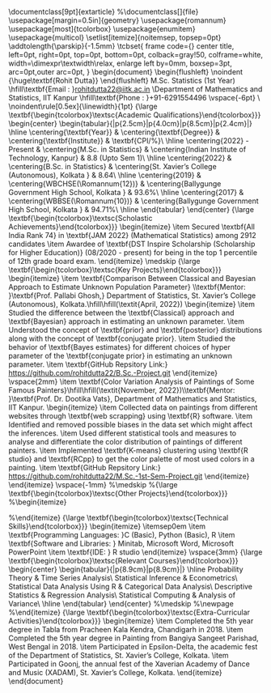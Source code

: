 \documentclass[9pt]{extarticle}
%\documentclass[]{file}
\usepackage[margin=0.5in]{geometry}
\usepackage{romannum}
\usepackage[most]{tcolorbox}
\usepackage{enumitem}
\usepackage{multicol}
\setlist[itemize]{noitemsep, topsep=0pt}
\addtolength{\parskip}{-1.5mm}
\tcbset{
    frame code={}
    center title,
    left=0pt,
    right=0pt,
    top=0pt,
    bottom=0pt,
    colback=gray!50,
    colframe=white,
    width=\dimexpr\textwidth\relax,
    enlarge left by=0mm,
    boxsep=3pt,
    arc=0pt,outer arc=0pt,
    }
\begin{document}
\begin{flushleft}
\noindent {\huge\textbf{Rohit Dutta}}
\end{flushleft}
M.Sc. Statistics (1st Year)   \hfill\textbf{Email : }rohitdutta22@iitk.ac.in
\\Department of Mathematics and Statistics, IIT Kanpur \hfill\textbf{Phone : }+91-6291554496
\vspace{-6pt}
\\
\noindent\rule[0.5ex]{\linewidth}{1pt}
{\large \textbf{\begin{tcolorbox}\textsc{Academic Qualifications}\end{tcolorbox}}}
\begin{center}
\begin{tabular}{|p{2.5cm}|p{4.0cm}|p{8.5cm}|p{2.4cm}|}
\hline
\centering{\textbf{Year}} & \centering{\textbf{Degree}} & \centering{\textbf{Institute}} & \textbf{CPI/$\%$}\\
\hline
\centering{2022} - Present & \centering{M.Sc. in Statistics} & \centering{Indian Institute of Technology, Kanpur} & 8.8 (Upto Sem 1)\\
\hline
\centering{2022} & \centering{B.Sc. in Statistics} & \centering{St. Xavier’s College (Autonomous), Kolkata } & 8.64\\
\hline
\centering{2019} & \centering{WBCHSE(\Romannum{12})} & \centering{Ballygunge Government High School, Kolkata } & 93.6$\%$\\
\hline
\centering{2017} & \centering{WBBSE(\Romannum{10})} & \centering{Ballygunge Government High School, Kolkata } & 94.71$\%$\\
\hline
\end{tabular}
\end{center}
{\large \textbf{\begin{tcolorbox}\textsc{Scholastic Achievements}\end{tcolorbox}}}
\begin{itemize}
\item Secured \textbf{All India Rank 74} in \textbf{JAM 2022} (Mathematical Statistics) among 2912 candidates
\item Awardee of \textbf{DST Inspire Scholarship (Scholarship for Higher Education)} (08/2020 - present) for being in the top 1
percentile of 12th grade board exam.
\end{itemize}
\medskip
{\large \textbf{\begin{tcolorbox}\textsc{Key Projects}\end{tcolorbox}}}
\begin{itemize}
\item \textbf{Comparison Between Classical and Bayesian Approach to Estimate Unknown Population Parameter}
\\\textbf{Mentor: }\textbf{Prof. Pallabi Ghosh,} Department of Statistics, St. Xavier’s College (Autonomous), Kolkata.\hfill\hfill(\textit{April, 2022})
\begin{itemize}
\item Studied the difference between the \textbf{Classical} approach and \textbf{Bayesian} approach in estimating an unknown parameter.
\item Understood the concept of \textbf{prior} and \textbf{posterior} distributions along with the concept of \textbf{conjugate prior}.
\item Studied the behavior of \textbf{Bayes estimates} for different choices of hyper parameter of the \textbf{conjugate prior} in estimating
an unknown parameter.
\item \textbf{GitHub Repsitory Link:} https://github.com/rohitdutta22/B.Sc.-Project.git
\end{itemize}
\vspace{2mm}
\item \textbf{Color Variation Analysis of Paintings of Some Famous Painters}\hfill\hfill(\textit{November, 2022})\\\textbf{Mentor: }\textbf{Prof. Dr. Dootika Vats}, Department of Mathematics and Statistics, IIT Kanpur.
\begin{itemize}
\item Collected data on paintings from different websites through \textbf{web scrapping} using \textbf{R} software.
\item Identified and removed possible biases in the data set which might affect the inferences.
\item Used different statistical tools and measures to analyse and differentiate the color distribution of paintings of different painters. 
\item Implemented \textbf{K-means} clustering using \textbf{R studio} and \textbf{RCpp} to get the color palette of most used colors in a painting.
\item \textbf{GitHub Repsitory Link:} https://github.com/rohitdutta22/M.Sc.-1st-Sem-Project.git
\end{itemize}
\end{itemize}
\vspace{-1mm}
%\medskip
%{\large \textbf{\begin{tcolorbox}\textsc{Other Projects}\end{tcolorbox}}}
%\begin{itemize}

%\end{itemize}
{\large \textbf{\begin{tcolorbox}\textsc{Technical Skills}\end{tcolorbox}}}
\begin{itemize}
\itemsep0em
\item \textbf{Programming Languages: }C (Basic), Python (Basic), R 
\item \textbf{Software and Libraries: }  Minitab, Microsoft Word, Microsoft PowerPoint
\item \textbf{IDE: } R studio
\end{itemize}
\vspace{3mm}
{\large \textbf{\begin{tcolorbox}\textsc{Relevant Courses}\end{tcolorbox}}}
\begin{center}
\begin{tabular}{|p{8.9cm}|p{8.9cm}|}
\hline
Probability Theory & Time Series Analysis\\
Statistical Inference & Econometrics\\
Statistical Data Analysis Using R & Categorical Data Analysis\\
Descriptive Statistics & Regression Analysis\\
Statistical Computing & Analysis of Variance\\
\hline
\end{tabular}
\end{center}
%\medskip
%\newpage
%\end{itemize}
{\large \textbf{\begin{tcolorbox}\textsc{Extra-Curricular Activities}\end{tcolorbox}}}
\begin{itemize}
\item Completed the 5th year degree in Tabla from Pracheen Kala Kendra, Chandigarh in 2018.
\item Completed the 5th year degree in Painting from Bangiya Sangeet Parishad, West Bengal in 2018.
\item  Participated in Epsilon-Delta, the academic fest of the Department of Statistics, St. Xavier’s College, Kolkata.
\item Participated in Goonj, the annual fest of the Xaverian Academy of Dance and Music (XADAM), St. Xavier’s College, Kolkata.
\end{itemize}
\end{document}
